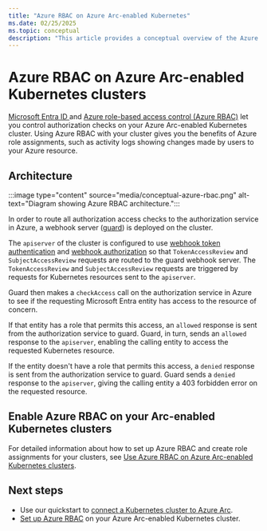 ```yaml
---
title: "Azure RBAC on Azure Arc-enabled Kubernetes"
ms.date: 02/25/2025
ms.topic: conceptual
description: "This article provides a conceptual overview of the Azure RBAC capability on Azure Arc-enabled Kubernetes."
---
```


# Azure RBAC on Azure Arc-enabled Kubernetes clusters

[Microsoft Entra ID ](/entra/fundamentals/whatis)and [Azure role-based access control (Azure RBAC)](/azure/role-based-access-control/overview) let you control authorization checks on your Azure Arc-enabled Kubernetes cluster. Using Azure RBAC with your cluster gives you the benefits of Azure role assignments, such as activity logs showing changes made by users to your Azure resource. 

## Architecture

:::image type="content" source="media/conceptual-azure-rbac.png" alt-text="Diagram showing Azure RBAC architecture.":::

In order to route all authorization access checks to the authorization service in Azure, a webhook server ([guard](https://github.com/appscode/guard)) is deployed on the cluster.

The `apiserver` of the cluster is configured to use [webhook token authentication](https://kubernetes.io/docs/reference/access-authn-authz/authentication/#webhook-token-authentication) and [webhook authorization](https://kubernetes.io/docs/reference/access-authn-authz/webhook/) so that `TokenAccessReview` and `SubjectAccessReview` requests are routed to the guard webhook server. The `TokenAccessReview` and `SubjectAccessReview` requests are triggered by requests for Kubernetes resources sent to the `apiserver`.

Guard then makes a `checkAccess` call on the authorization service in Azure to see if the requesting Microsoft Entra entity has access to the resource of concern.

If that entity has a role that permits this access, an `allowed` response is sent from the authorization service to guard. Guard, in turn, sends an `allowed` response to the `apiserver`, enabling the calling entity to access the requested Kubernetes resource.

If the entity doesn't have a role that permits this access, a `denied` response is sent from the authorization service to guard. Guard sends a `denied` response to the `apiserver`, giving the calling entity a 403 forbidden error on the requested resource.

## Enable Azure RBAC on your Arc-enabled Kubernetes clusters

For detailed information about how to set up Azure RBAC and create role assignments for your clusters, see [Use Azure RBAC on Azure Arc-enabled Kubernetes clusters](azure-rbac.md).

## Next steps

* Use our quickstart to [connect a Kubernetes cluster to Azure Arc](./quickstart-connect-cluster.md).
* [Set up Azure RBAC](./azure-rbac.md) on your Azure Arc-enabled Kubernetes cluster.
